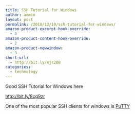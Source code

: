 ```yaml
---
title: SSH Tutorial for Windows
author: admin
layout: post
permalink: /2010/12/10/ssh-tutorial-for-windows/
amazon-product-excerpt-hook-override:
  - 3
amazon-product-content-hook-override:
  - 2
amazon-product-newwindow:
  - 3
short-url:
  - http://bit.ly/ejr2OB
categories:
  - technology
---
```

Good SSH Tutorial for Windows here

<http://bit.ly/8cg9zr>

One of the most popular SSH clients for windows is [PuTTY][1]

 [1]: http://www.chiark.greenend.org.uk/~sgtatham/putty
